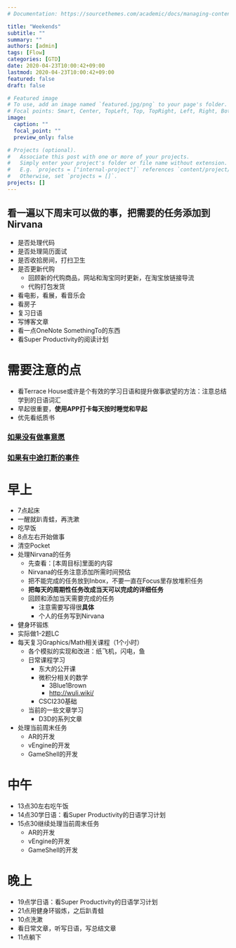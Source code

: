 ```yaml
---
# Documentation: https://sourcethemes.com/academic/docs/managing-content/

title: "Weekends"
subtitle: ""
summary: ""
authors: [admin]
tags: [Flow]
categories: [GTD]
date: 2020-04-23T10:00:42+09:00
lastmod: 2020-04-23T10:00:42+09:00
featured: false
draft: false

# Featured image
# To use, add an image named `featured.jpg/png` to your page's folder.
# Focal points: Smart, Center, TopLeft, Top, TopRight, Left, Right, BottomLeft, Bottom, BottomRight.
image:
  caption: ""
  focal_point: ""
  preview_only: false

# Projects (optional).
#   Associate this post with one or more of your projects.
#   Simply enter your project's folder or file name without extension.
#   E.g. `projects = ["internal-project"]` references `content/project/deep-learning/index.md`.
#   Otherwise, set `projects = []`.
projects: []
---
```


## 看一遍以下周末可以做的事，把需要的任务添加到Nirvana

-  是否处理代码
- 是否处理简历面试
- 是否收拾房间，打扫卫生
- 是否更新代购
  - 回顾新的代购商品，网站和淘宝同时更新，在淘宝放链接导流
  - 代购打包发货
-  看电影，看展，看音乐会
- 看房子
- 复习日语
- 写博客文章
- 看一点OneNote SomethingTo的东西
- 看Super Productivity的阅读计划

# 需要注意的点

- 看Terrace House或许是个有效的学习日语和提升做事欲望的方法：注意总结学到的日语词汇
- 早起很重要，**使用APP打卡每天按时睡觉和早起**
- 优先看纸质书

### [如果没有做事意愿](../none-todo)

### [如果有中途打断的事件](../interruption)

# 早上

- 7点起床
- 一醒就趴青蛙，再洗漱
- 吃早饭
- 8点左右开始做事
- 清空Pocket
- 处理Nirvana的任务
  - 先查看：[本周目标]里面的内容
  - Nirvana的任务注意添加所需时间预估
  - 把不能完成的任务放到Inbox，不要一直在Focus里存放堆积任务
  - **把每天的周期性任务改成当天可以完成的详细任务**
  - 回顾和添加当天需要完成的任务
    - 注意需要写得很**具体**
    - 个人的任务写到Nirvana
- 健身环锻炼
- 实际做1-2题LC
- 每天复习Graphics/Math相关课程（1个小时）
  - 各个模拟的实现和改进：纸飞机，闪电，鱼
  - 日常课程学习
    - 东大的公开课
    - 微积分相关的数学
      - 3Blue1Brown
      - http://wuli.wiki/
    - CSCI230基础
  - 当前的一些文章学习
    - D3D的系列文章
- 处理当前周末任务
  - AR的开发
  - vEngine的开发
  - GameShell的开发

# 中午

- 13点30左右吃午饭
- 14点30学日语：看Super Productivity的日语学习计划
- 15点30继续处理当前周末任务
  - AR的开发
  - vEngine的开发
  - GameShell的开发

# 晚上

- 19点学日语：看Super Productivity的日语学习计划
- 21点用健身环锻炼，之后趴青蛙
- 10点洗漱
- 看日常文章，听写日语，写总结文章
- 11点躺下

